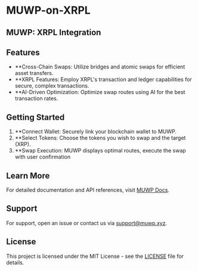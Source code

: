 # MUWP-on-XRPL

## MUWP: XRPL Integration

## Features
- **Cross-Chain Swaps: Utilize bridges and atomic swaps for efficient asset transfers.
- **XRPL Features: Employ XRPL's transaction and ledger capabilities for secure, complex transactions.
- **AI-Driven Optimization: Optimize swap routes using AI for the best transaction rates.

## Getting Started
1. **Connect Wallet: Securely link your blockchain wallet to MUWP.
2. **Select Tokens: Choose the tokens you wish to swap and the target (XRP).
3. **Swap Execution: MUWP displays optimal routes, execute the swap with user confirmation

## Learn More
For detailed documentation and API references, visit [MUWP Docs](https://docs.muwp.xyz/).

## Support
For support, open an issue or contact us via [support@muwp.xyz](mailto:support@muwp.xyz).

## License
This project is licensed under the MIT License - see the [LICENSE](LICENSE) file for details.
